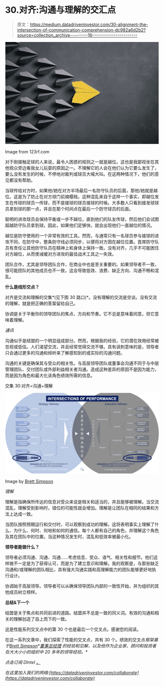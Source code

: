 # 30.对齐:沟通与理解的交汇点

> 原文：<https://medium.datadriveninvestor.com/30-alignment-the-intersection-of-communication-comprehension-dc982a6d2b2?source=collection_archive---------16----------------------->

![](img/0b806ed7516f64575eda5d7ef0bf7dcf.png)

Image from 123rf.com

对于刚接触足球的人来说，最令人困惑的规则之一就是越位。这也是我鄙视坐在其他观众旁边看我女儿玩耍的原因之一。不理解它的人会在他们认为它要么发生了，要么没有发生的时候，不停地对裁判或球员大喊大叫。在这两种情况下，他们的意见都没有帮助。

当球传给对方时，如果他/她在对方半场最后一名防守队员的后面，那他/她就是越位。这是为了防止在对方球门前摘樱桃。这种混乱来自于这样一个事实，即越位发生在传球的球员一传球，而不是接球的球员接球的时候。大多数人只看到接发球球员拿到球的那一点，并且在那个时间点在最后一个防守球员的后面。

聪明的进攻球员会保持平衡或一步不越位，直到他们的队友传球，然后他们会试图超越防守队员拿到球。因此，如果他们足够快，就会出现他们一直越位的情况。

越位是防守使用的一个非常有效的工具。然而，与通常只有一名球员参与接球的进攻不同，在防守中，整条防守线必须同步，以便将对方困在越位位置。首席防守队员有责任让其他防守队员在精神上和身体上保持一致。没有对齐，几乎不可能困住对方越位，从而使减缓对方进攻的最佳战术工具之一失效。

团队合作，尤其是领导团队合作，在商业中也是至关重要的。如果领导者不一致，很可能团队的其他成员也不一致，这会导致低效、浪费、缺乏方向、沟通不畅和混乱。

**什么是线形交点？**

对齐是交流和理解的交集*(见下图 30 路口)*。没有理解的交流是空谈。没有交流的理解，就是把正确的答案留给自己。

协调是关于平衡你的领导团队的焦点、方向和节奏。它不总是意味着同意，但它意味着理解。

*通讯*

沟通似乎是结盟的一个明显组成部分。然而，根据我的经验，它的潜在效用经常被忽视或低估。人们渴望交流，并且经常觉得交流不够。具有讽刺意味的是，领导者只会通过更多的沟通和倾听来了解感知到的或实际的沟通问题。

沟通的关键是确保其与受众的相关性。与高层领导团队或董事会沟通不同于与中层管理团队、交付团队或外部利益相关者沟通。造成这种差异的原因不是因为能力，而是因为角色和最大化该角色绩效所需的信息。

交集 30:对齐=沟通+理解

![](img/daf51632ae84322ea06ea25002677628.png)

Image by [Brett Simpson](https://medium.com/u/191cf90a65d7?source=post_page-----dc982a6d2b2--------------------------------)

*理解*

理解是指确保所传达的信息对受众来说是相关和适当的，并且能够被理解。当交流混乱，理解受到影响时，错位的可能性就会增加。理解是让团队在相同的结果和方法上达成一致。

当团队按照预期运行和交付时，可以观察到成功的理解。这将表明事实上理解了什么、为什么、何时、何地和如何的通信。每个人都有自己的角色，并理解这个角色及其在团队中的位置。当这种情况发生时，混乱和低效率被最小化。

**领导者能做什么？**

领导者必须沟通、沟通、沟通……考虑信息、受众、语气、相关性和细节。他们这样做不一定是为了获得认可，而是为了建立意识和理解。我的观察是，与那些缺乏沟通和/或理解的团队相比，具有强大沟通实践和高理解能力的团队能够更好地执行设计。

协调始于高层领导。领导者可以从确保领导团队内部的一致性开始，并为组织的其他成员树立榜样。

**总结&下一个**

结盟是关于焦点和共同前进的道路。结盟并不总是一致的同义词。有效的沟通和相关的理解创造了自上而下的一致。

这是性能系列交叉点中的第 30 个也是最后一个交叉点。感谢您的阅读。

在这一系列文章中，我们探索了性能的交叉点，共有 30 个。绩效的交叉点*框架基于*[*Brett Simpson*](https://www.linkedin.com/in/brettjsimpson/)*[*董事总经理*](https://www.linkedin.com/company/elevatesimply/) *的经验和见解，以及他作为企业家、顾问和投资者在大大小小的组织中 20 多年的领导经验。**

*点击订阅 DIntel [。](https://ddintel.datadriveninvestor.com/)*

*在这里加入我们的网络:[https://datadriveninvestor.com/collaborate](https://datadriveninvestor.com/collaborate)*